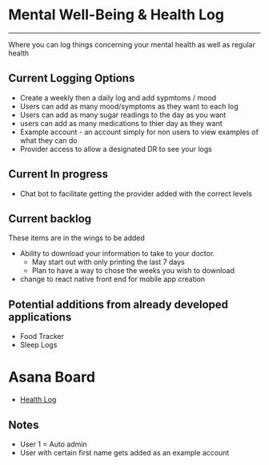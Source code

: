 # Mental Well-Being & Health Log
---
Where you can log things concerning your mental health as well as regular health


## Current Logging Options
- Create a weekly then a daily log and add sypmtoms / mood
- Users can add as many mood/symptoms as they want to each log
- Users can add as many sugar readings to the day as you want
- users can add as many medications to thier day as they want
- Example account - an account simply for non users to view examples of what they can do
- Provider access to allow a designated DR to see your logs

## Current In progress

- Chat bot to facilitate getting the provider added with the correct levels

## Current backlog
These items are in the wings to be added
- Ability to download your information to take to your doctor.
    - May start out with only printing the last 7 days
    - Plan to have a way to chose the weeks you wish to download
- change to react native front end for mobile app creation

## Potential additions from already developed applications
- Food Tracker
- Sleep Logs


# Asana Board
- [Health Log](https://app.asana.com/0/1203086607338362/board)

## Notes
- User 1 = Auto admin
- User with certain first name gets added as an example account
